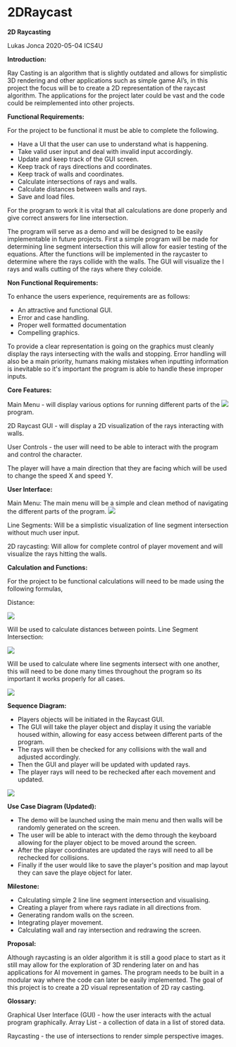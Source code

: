 # 2DRaycast
**2D Raycasting** 

Lukas Jonca 2020-05-04 ICS4U 

**Introduction:** 

Ray Casting is an algorithm that is slightly outdated and allows for simplistic 3D rendering and other applications such as simple game AI’s, in this project the focus will be to create a 2D representation of the raycast algorithm. The applications for the project later could be vast and the code could be reimplemented into other projects. 

**Functional Requirements:** 

For the project to be functional it must be able to complete the following. 

- Have a UI that the user can use to understand what is happening. 
- Take valid user input and deal with invalid input accordingly. 
- Update and keep track of the GUI screen. 
- Keep track of rays directions and coordinates. 
- Keep track of walls and coordinates. 
- Calculate intersections of rays and walls. 
- Calculate distances between walls and rays. 
- Save and load files. 

For the program to work it is vital that all calculations are done properly and give correct answers for line intersection. 

The program will serve as a demo and will be designed to be easily implementable in future projects. First a simple program will be made for determining line segment intersection this will allow for easier testing of the equations. After the functions will be implemented in the raycaster to determine where the rays collide with the walls. The GUI will visualize the l rays and walls cutting of the rays where they coloide. 

**Non Functional Requirements:** 

To enhance the users experience, requirements are as follows: 

- An attractive and functional GUI. 
- Error and case handling. 
- Proper well formatted documentation 
- Compelling graphics. 

To provide a clear representation is going on the graphics must cleanly display the rays intersecting with the walls and stopping. Error handling will also be a main priority, humans making mistakes when inputting information is inevitable so it's important the program is able to handle these improper inputs.  

**Core Features:** 

Main Menu - will display various options for running different parts of the  ![](Images/Aspose.Words.b73065e2-1768-493d-ac26-a6131d15c5fd.001.png)program.  

2D Raycast GUI - will display a 2D visualization of the rays interacting with  walls.  

User Controls - the user will need to be able to interact with the program  and control the character.  

The player will have a main direction that they are facing which will be  used to change the speed X and speed Y.  

**User Interface:** 

Main Menu: The main menu will be a simple and clean method of navigating the different parts of the program. ![](Aspose.Words.b73065e2-1768-493d-ac26-a6131d15c5fd.002.png)

Line Segments: Will be a simplistic visualization of line segment intersection without much user input. 

2D raycasting: Will allow for complete control of player movement and will visualize the rays hitting the walls. 

**Calculation and Functions:** 

For the project to be functional calculations will need to be made using the following formulas, 

Distance: 

![](Aspose.Words.b73065e2-1768-493d-ac26-a6131d15c5fd.003.png)

Will be used to calculate distances between points. Line Segment Intersection: 

![](Aspose.Words.b73065e2-1768-493d-ac26-a6131d15c5fd.004.png)

Will be used to calculate where line segments intersect with one another, this will need to be done many times throughout the program so its important it works properly for all cases. 

![](Aspose.Words.b73065e2-1768-493d-ac26-a6131d15c5fd.005.png)

**Sequence Diagram:** 

- Players objects will be initiated in the Raycast GUI. 
- The GUI will take the player object and display it using the variable housed within, allowing for easy access between different parts of the program. 
- The rays will then be checked for any collisions with the wall and adjusted accordingly. 
- Then the GUI and player will be updated with updated rays. 
- The player rays will need to be rechecked after each movement and updated. 

![](Aspose.Words.b73065e2-1768-493d-ac26-a6131d15c5fd.006.png)

**Use Case Diagram (Updated):** 

- The demo will be launched using the main menu and then walls will be randomly generated on the screen. 
- The user will be able to interact with the demo through the keyboard allowing for the player object to be moved around the screen. 
- After the player coordinates are updated the rays will need to all be rechecked for collisions. 
- Finally if the user would like to save the player's position and map layout they can save the playe object for later. 

**Milestone:**  

- Calculating simple 2 line line segment intersection and visualising. 
- Creating a player from where rays radiate in all directions from. 
- Generating random walls on the screen. 
- Integrating player movement. 
- Calculating wall and ray intersection and redrawing the screen. 

**Proposal:** 

Although raycasting is an older algorithm it is still a good place to start as it still may allow for the exploration of 3D rendering later on and has applications for AI movement in games. The program needs to be built in a modular way where the code can later be easily implemented. The goal of this project is to create a 2D visual representation of 2D ray casting. 

**Glossary:** 

Graphical User Interface (GUI) - how the user interacts with the actual program graphically. Array List - a collection of data in a list of stored data. 

Raycasting - the use of intersections to render simple perspective images. 
